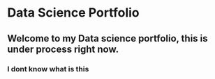 # Data Science Portfolio
## Welcome to my Data science portfolio, this is under process right now.
### I dont know what is this
